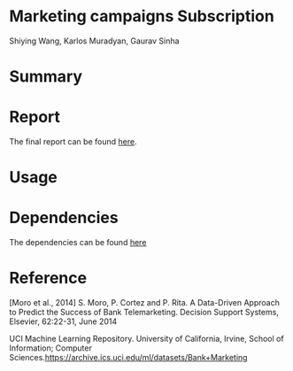 # Marketing campaigns Subscription 
Shiying Wang,  Karlos Muradyan, Gaurav Sinha

# Summary 

# Report

The final report can be found [here]().

# Usage

# Dependencies

The dependencies can be found [here](https://github.com/UBC-MDS/DMC_Portuguese_Group_402/blob/master/requirements.txt)

# Reference

[Moro et al., 2014] S. Moro, P. Cortez and P. Rita. A Data-Driven Approach to Predict the Success of Bank Telemarketing. Decision Support Systems, Elsevier, 62:22-31, June 2014

UCI Machine Learning Repository. University of California, Irvine, School of Information; Computer Sciences.https://archive.ics.uci.edu/ml/datasets/Bank+Marketing
